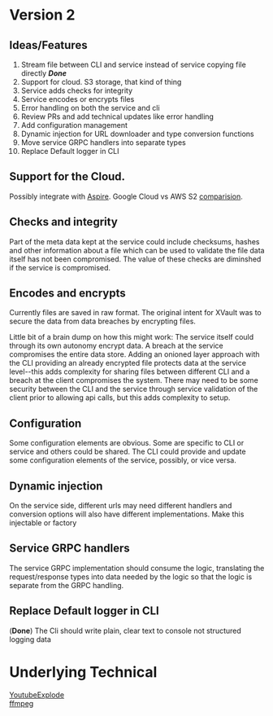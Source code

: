 # Version 2

## Ideas/Features
1. Stream file between CLI and service instead of service copying file directly ___Done___
2. Support for cloud.  S3 storage, that kind of thing  
3. Service adds checks for integrity  
4. Service encodes or encrypts files
5. Error handling on both the service and cli
6. Review PRs and add technical updates like error handling
7. Add configuration management 
8. Dynamic injection for URL downloader and type conversion functions
9. Move service GRPC handlers into separate types
10. Replace Default logger in CLI


## Support for the Cloud.

Possibly integrate with [Aspire](https://learn.microsoft.com/en-us/dotnet/aspire/).  Google Cloud vs AWS S2 [comparision](https://cloudmounter.net/amazon-s3-vs-google-cloud-storage/).  

## Checks and integrity  

Part of the meta data kept at the service could include checksums, hashes and other information about a file which can be used to validate the file data itself has not been compromised.   The value of these checks are diminshed if the service is compromised.

## Encodes and encrypts  

Currently files are saved in raw format.  The original intent for XVault was to secure the data from data breaches by encrypting files.  

Little bit of a brain dump on how this might work:  The service itself could through its own autonomy encrypt data.  A breach at the service compromises the entire data store. 
 Adding an onioned layer approach with the CLI providing an already encrypted file protects data at the service level--this adds complexity for sharing files between different CLI and a breach at the client compromises the system.   There may need to be some security between the CLI and the service through service validation of the client prior to allowing api calls, but this adds complexity to setup.  

## Configuration  

Some configuration elements are obvious.  Some are specific to CLI or service and others could be shared.  The CLI could provide and update some configuration elements of the service, possibly, or vice versa.  

## Dynamic injection  

On the service side, different urls may need different handlers and conversion options will also have different implementations.  Make this injectable or factory  

## Service GRPC handlers  

The service GRPC implementation should consume the logic, translating the request/response types into data needed by the logic so that the logic is separate from the GRPC handling.  

## Replace Default logger in CLI

(__Done__) The Cli should write plain, clear text to console not structured logging data

# Underlying Technical
[YoutubeExplode](https://github.com/Tyrrrz/YoutubeExplode)  
[ffmpeg](https://www.ffmpeg.org/download.html)  